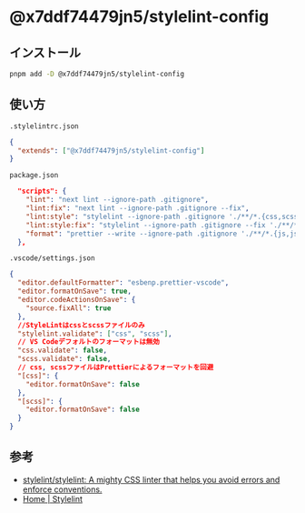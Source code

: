 # @x7ddf74479jn5/stylelint-config

## インストール

```sh
pnpm add -D @x7ddf74479jn5/stylelint-config
```

## 使い方

`.stylelintrc.json`

```json
{
  "extends": ["@x7ddf74479jn5/stylelint-config"]
}
```

`package.json`

```json
  "scripts": {
    "lint": "next lint --ignore-path .gitignore",
    "lint:fix": "next lint --ignore-path .gitignore --fix",
    "lint:style": "stylelint --ignore-path .gitignore './**/*.{css,scss}'",
    "lint:style:fix": "stylelint --ignore-path .gitignore --fix './**/*.{css,scss}'",
    "format": "prettier --write --ignore-path .gitignore './**/*.{js,jsx,ts,tsx,json,css,scss}'",
  },
```

`.vscode/settings.json`

```json
{
  "editor.defaultFormatter": "esbenp.prettier-vscode",
  "editor.formatOnSave": true,
  "editor.codeActionsOnSave": {
    "source.fixAll": true
  },
  //StyleLintはcssとscssファイルのみ
  "stylelint.validate": ["css", "scss"],  
  // VS Codeデフォルトのフォーマットは無効
  "css.validate": false,
  "scss.validate": false,
  // css, scssファイルはPrettierによるフォーマットを回避
  "[css]": {
    "editor.formatOnSave": false
  },
  "[scss]": {
    "editor.formatOnSave": false
  }
}
```

## 参考

- [stylelint/stylelint: A mighty CSS linter that helps you avoid errors and enforce conventions\.](https://github.com/stylelint/stylelint)
- [Home \| Stylelint](https://stylelint.io/)
